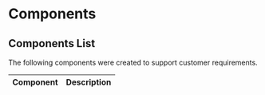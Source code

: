 ﻿# Components

## Components List

The following components were created to support customer requirements.

| Component | Description       |
| :------   | :------           |


